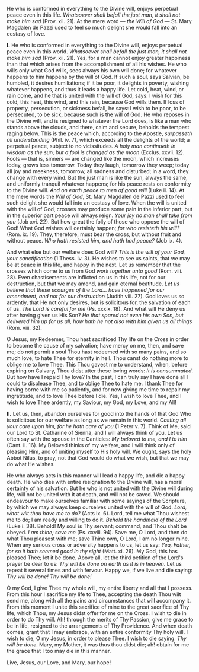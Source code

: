 
He who is conformed in everything to the Divine will, enjoys perpetual peace even in this life. *Whatsoever shall befall the just man, it shall not make him sad* (Prov. xii. 21). At the mere word — *the Will of God* — St. Mary Magdalen de Pazzi used to feel so much delight she would fall into an ecstasy of love.

**I\.** He who is conformed in everything to the Divine will, enjoys perpetual peace even in this world. *Whatsoever shall befall the just man, it shall not make him sad* (Prov. xii. 21). Yes, for a man cannot enjoy greater happiness than that which arises from the accomplishment of all his wishes. He who wills only what God wills, sees always his own will done; for whatever happens to him happens by the will of God. If such a soul, says Salvian, be humbled, it desires humiliations; if it be poor, it delights in poverty, wishing whatever happens, and thus it leads a happy life. Let cold, heat, wind, or rain come, and he that is united with the will of God, says: I wish for this cold, this heat, this wind, and this rain, because God wills them. If loss of property, persecution, or sickness befall, he says: I wish to be poor, to be persecuted, to be sick, because such is the will of God. He who reposes in the Divine will, and is resigned to whatever the Lord does, is like a man who stands above the clouds, and there, calm and secure, beholds the tempest raging below. This is the peace which, according to the Apostle, *surpasseth all understanding* (Phil. iv. 7), which exceeds all the delights of the world; a perpetual peace, subject to no vicissitudes. *A holy man continueth in wisdom as the sun, but a fool is changed as the moon* (Ecclus. xxvii. 12). Fools — that is, sinners — are changed like the moon, which increases today, grows less tomorrow. Today they laugh, tomorrow they weep; today all joy and meekness, tomorrow, all sadness and disturbed; in a word, they change with every wind. But the just man is like the sun, always the same, and uniformly tranquil whatever happens; for his peace rests on conformity to the Divine will. *And on earth peace to men of good will* (Luke ii. 14). At the mere words the *Will of God*, St. Mary Magdalen de Pazzi used to feel such delight she would fall into an ecstasy of love. When the will is united with the will of God, crosses may produce some pain in the inferior part, but in the superior part peace will always reign. *Your joy no man shall take from you* (Job xvi. 22). But how great the folly of those who oppose the will of God! What God wishes will certainly happen; *for who resisteth his will?* (Rom. ix. 19). They, therefore, must bear the cross, but without fruit and without peace. *Who hath resisted him, and hath had peace?* (Job ix. 4).

And what else but our welfare does God will? *This is the will of your God, your sanctification* (1 Thess. iv. 3). He wishes to see us saints, that we may be at peace in this life, and happy in the next. Let us remember that the crosses which come to us from God *work together unto good* (Rom. viii. 28). Even chastisements are inflicted on us in this life, not for our destruction, but that we may amend, and gain eternal beatitude. *Let us believe that these scourges of the Lord... have happened for our amendment, and not for our destruction* (Judith viii. 27). God loves us so ardently, that He not only desires, but is solicitous for, the salvation of each of us. *The Lord is careful for me* (Ps. xxxix. 18). And what will He deny us after having given us His Son? *He that spared not even his own Son, but delivered him up for us all, how hath he not also with him given us all things* (Rom. viii. 32).

O Jesus, my Redeemer, Thou hast sacrificed Thy life on the Cross in order to become the cause of my salvation; have mercy on me, then, and save me; do not permit a soul Thou hast redeemed with so many pains, and so much love, to hate Thee for eternity in hell. Thou canst do nothing more to oblige me to love Thee. This Thou gavest me to understand, when, before expiring on Calvary, Thou didst utter these loving words: *It is consummated*. But how have I repaid Thy love? In the past, I can truly say I have done all I could to displease Thee, and to oblige Thee to hate me. I thank Thee for having borne with me so patiently, and for now giving me time to repair my ingratitude, and to love Thee before I die. Yes, I wish to love Thee, and I wish to love Thee ardently, my Saviour, my God, my Love, and my All!

**II\.** Let us, then, abandon ourselves for good into the hands of that God Who is solicitous for our welfare as long as we remain in this world. *Casting all your care upon him, for he hath care of you* (1 Peter v. 7). Think of Me, said our Lord to St. Catharine of Sienna, and I will always think of you. Let us often say with the spouse in the Canticles: *My beloved to me, and I to him* (Cant. ii. 16). My Beloved thinks of my welfare, and I will think only of pleasing Him, and of uniting myself to His holy will. We ought, says the holy Abbot Nilus, to pray, not that God would do what we wish, but that we may do what He wishes.

He who always acts in this manner will lead a happy life, and die a happy death. He who dies with entire resignation to the Divine will, has a moral certainty of his salvation. But he who is not united with the Divine will during life, will not be united with it at death, and will not be saved. We should endeavour to make ourselves familiar with some sayings of the Scripture, by which we may always keep ourselves united with the will of God. *Lord, what wilt thou have me to do?* (Acts ix. 6). Lord, tell me what Thou wishest me to do; I am ready and willing to do it. *Behold the handmaid of the Lord* (Luke i. 38). Behold! My soul is Thy servant; command, and Thou shalt be obeyed. *I am thine; save me* (Ps. cxviii. 94). Save me, O Lord, and then do what Thou pleasest with me; save Thine own, O Lord, I am no longer mine. When any serious cross or adversity happens to us, let us say: *Yea, Father, for so it hath seemed good in thy sight* (Matt. xi. 26). My God, this has pleased Thee; let it be done. Above all, let the third petition of the Lord\'s prayer be dear to us: *Thy will be done on earth as it is in heaven*. Let us repeat it several times and with fervour. Happy we, if we live and die saying: *Thy will be done! Thy will be done!*

O my God, I give Thee my whole will, my entire liberty and all that I possess. From this hour I sacrifice my life to Thee, accepting the death Thou wilt send me, along with all the pains and circumstances that will accompany it. From this moment I unite this sacrifice of mine to the great sacrifice of Thy life, which Thou, my Jesus didst offer for me on the Cross. I wish to die in order to do Thy will. Ah! through the merits of Thy Passion, give me grace to be in life, resigned to the arrangements of Thy Providence. And when death comes, grant that I may embrace, with an entire conformity Thy holy will. I wish to die, O my Jesus, in order to please Thee. I wish to die saying: *Thy will be done*. Mary, my Mother, it was thus thou didst die; ah! obtain for me the grace that I too may die in this manner.

Live, Jesus, our Love, and Mary, our hope!

